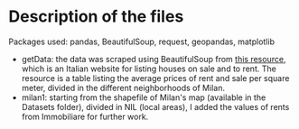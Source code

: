 # Description of the files
Packages used: pandas, BeautifulSoup, request, geopandas, matplotlib
- getData: the data was scraped using BeautifulSoup from [this resource](https://www.immobiliare.it/mercato-immobiliare/lombardia/milano/), which is an Italian website for listing houses on sale and to rent. The resource is a table listing the average prices of rent and sale per square meter, divided in the different neighborhoods of Milan.
- milan1: starting from the shapefile of Milan's map (available in the Datasets folder), divided in NIL (local areas), I added the values of rents from Immobiliare for further work.
